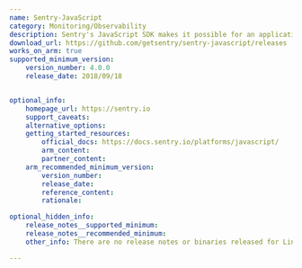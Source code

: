 ```yaml
---
name: Sentry-JavaScript
category: Monitoring/Observability
description: Sentry's JavaScript SDK makes it possible for an application to automatically report problems and performance metrics.
download_url: https://github.com/getsentry/sentry-javascript/releases
works_on_arm: true
supported_minimum_version:
    version_number: 4.0.0
    release_date: 2018/09/18


optional_info:
    homepage_url: https://sentry.io
    support_caveats:
    alternative_options:
    getting_started_resources:
        official_docs: https://docs.sentry.io/platforms/javascript/
        arm_content:
        partner_content:
    arm_recommended_minimum_version:
        version_number:
        release_date:
        reference_content:
        rationale:

optional_hidden_info:
    release_notes__supported_minimum:
    release_notes__recommended_minimum:
    other_info: There are no release notes or binaries released for Linux/ARM64. However, sentry/browser can be installed from the version 4.0.0.

---
```

